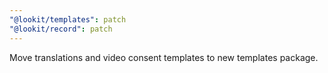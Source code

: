 ```yaml
---
"@lookit/templates": patch
"@lookit/record": patch
---
```


Move translations and video consent templates to new templates package.
